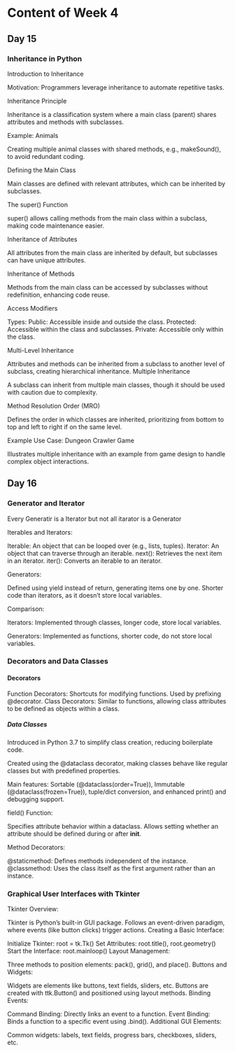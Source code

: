 # Content of Week 4

## Day 15

### Inheritance in Python

Introduction to Inheritance

Motivation: Programmers leverage inheritance to automate repetitive tasks.

Inheritance Principle

Inheritance is a classification system where a main class (parent) shares attributes and methods with subclasses.

Example: Animals

Creating multiple animal classes with shared methods, e.g., makeSound(), to avoid redundant coding.

Defining the Main Class

Main classes are defined with relevant attributes, which can be inherited by subclasses.

The super() Function

super() allows calling methods from the main class within a subclass, making code maintenance easier.

Inheritance of Attributes

All attributes from the main class are inherited by default, but subclasses can have unique attributes.

Inheritance of Methods

Methods from the main class can be accessed by subclasses without redefinition, enhancing code reuse.

Access Modifiers

Types:
Public: Accessible inside and outside the class.
Protected: Accessible within the class and subclasses.
Private: Accessible only within the class.

Multi-Level Inheritance

Attributes and methods can be inherited from a subclass to another level of subclass, creating hierarchical inheritance.
Multiple Inheritance

A subclass can inherit from multiple main classes, though it should be used with caution due to complexity.

Method Resolution Order (MRO)

Defines the order in which classes are inherited, prioritizing from bottom to top and left to right if on the same level.

Example Use Case: Dungeon Crawler Game

Illustrates multiple inheritance with an example from game design to handle complex object interactions.

## Day 16

### Generator and Iterator

Every Generatir is a Iterator but not all itarator is a Generator

Iterables and Iterators:

Iterable: An object that can be looped over (e.g., lists, tuples).
Iterator: An object that can traverse through an iterable.
next(): Retrieves the next item in an iterator.
iter(): Converts an iterable to an iterator.

Generators:

Defined using yield instead of return, generating items one by one.
Shorter code than iterators, as it doesn’t store local variables.

Comparison:

Iterators: Implemented through classes, longer code, store local variables.

Generators: Implemented as functions, shorter code, do not store local variables.

### Decorators and Data Classes

#### Decorators

Function Decorators: Shortcuts for modifying functions. Used by prefixing @decorator.
Class Decorators: Similar to functions, allowing class attributes to be defined as objects within a class.

##### Data Classes

Introduced in Python 3.7 to simplify class creation, reducing boilerplate code.

Created using the @dataclass decorator, making classes behave like regular classes but with predefined properties.

Main features: Sortable (@dataclass(order=True)), Immutable (@dataclass(frozen=True)), tuple/dict conversion, and enhanced print() and debugging support.

field() Function:

Specifies attribute behavior within a dataclass.
Allows setting whether an attribute should be defined during or after __init__.

Method Decorators:

@staticmethod: Defines methods independent of the instance.
@classmethod: Uses the class itself as the first argument rather than an instance.

### Graphical User Interfaces with Tkinter

Tkinter Overview:

Tkinter is Python’s built-in GUI package.
Follows an event-driven paradigm, where events (like button clicks) trigger actions.
Creating a Basic Interface:

Initialize Tkinter: root = tk.Tk()
Set Attributes: root.title(), root.geometry()
Start the Interface: root.mainloop()
Layout Management:

Three methods to position elements:
pack(), grid(), and place().
Buttons and Widgets:

Widgets are elements like buttons, text fields, sliders, etc.
Buttons are created with ttk.Button() and positioned using layout methods.
Binding Events:

Command Binding: Directly links an event to a function.
Event Binding: Binds a function to a specific event using .bind().
Additional GUI Elements:

Common widgets: labels, text fields, progress bars, checkboxes, sliders, etc.
